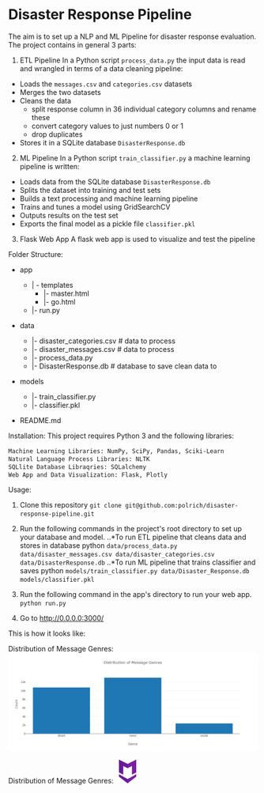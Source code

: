 # Disaster Response Pipeline
The aim is to set up a NLP and ML Pipeline for disaster response evaluation.
The project contains in general 3 parts:

1. ETL Pipeline
In a Python script `process_data.py` the input data is read and wrangled in terms of a data cleaning pipeline:
- Loads the `messages.csv` and `categories.csv` datasets
- Merges the two datasets
- Cleans the data
  - split response column in 36 individual category columns and rename these
  - convert category values to just numbers 0 or 1
  - drop duplicates
- Stores it in a SQLite database `DisasterResponse.db`

2. ML Pipeline
In a Python script `train_classifier.py` a machine learning pipeline is written:
- Loads data from the SQLite database `DisasterResponse.db`
- Splits the dataset into training and test sets
- Builds a text processing and machine learning pipeline
- Trains and tunes a model using GridSearchCV
- Outputs results on the test set
- Exports the final model as a pickle file `classifier.pkl`

3. Flask Web App
A flask web app is used to visualize and test the pipeline


Folder Structure:
* app
    * | - templates
        * |- master.html 
        * |- go.html 
    * |- run.py 

* data
   * |- disaster_categories.csv  # data to process 
   * |- disaster_messages.csv  # data to process
   * |- process_data.py
   * |- DisasterResponse.db   # database to save clean data to
   
* models
   * |- train_classifier.py
   * |- classifier.pkl 

* README.md

Installation:
This project requires Python 3 and the following libraries:

```
Machine Learning Libraries: NumPy, SciPy, Pandas, Sciki-Learn
Natural Language Process Libraries: NLTK
SQLlite Database Libraqries: SQLalchemy
Web App and Data Visualization: Flask, Plotly
```

Usage:
1. Clone this repository
`git clone git@github.com:polrich/disaster-response-pipeline.git`

2. Run the following commands in the project's root directory to set up your database and model.
..*To run ETL pipeline that cleans data and stores in database python `data/process_data.py data/disaster_messages.csv data/disaster_categories.csv data/DisasterResponse.db`
..*To run ML pipeline that trains classifier and saves python `models/train_classifier.py data/Disaster_Response.db models/classifier.pkl`
   
3. Run the following command in the app's directory to run your web app. `python run.py`

4. Go to http://0.0.0.0:3000/

This is how it looks like:

Distribution of Message Genres: 
![Distribution of Message Genres](https://github.com/polrich/disaster-response-pipeline/blob/716c381c799e6e7eca85fdb688d457ba8c155041/app/dist_genres.png "Distribution of Message Genres")

Distribution of Message Genres: 
![alt text][logo]

[logo]: https://github.com/adam-p/markdown-here/raw/master/src/common/images/icon48.png "Logo Title Text 2"
